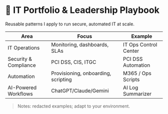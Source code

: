# 📘 IT Portfolio & Leadership Playbook

Reusable patterns I apply to run secure, automated IT at scale.

| Area | Focus | Example |
|------|------|---------|
| IT Operations | Monitoring, dashboards, SLAs | IT Ops Control Center |
| Security & Compliance | PCI DSS, CIS, ITGC | PCI DSS Automation |
| Automation | Provisioning, onboarding, scripting | M365 / Ops Scripts |
| AI-Powered Workflows | ChatGPT/Claude/Gemini | AI Log Summarizer |

> Notes: redacted examples; adapt to your environment.
